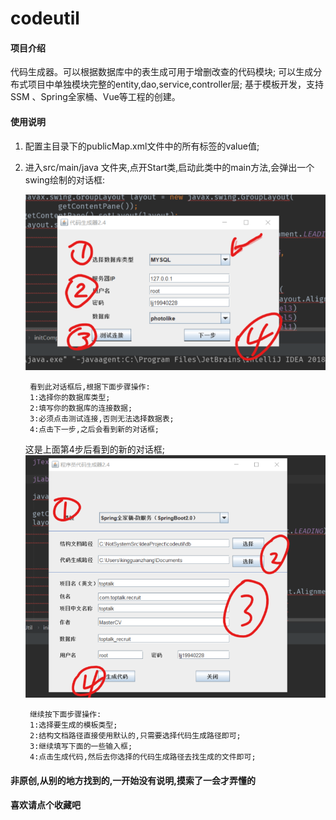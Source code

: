 # codeutil

#### 项目介绍
代码生成器。可以根据数据库中的表生成可用于增删改查的代码模块;
可以生成分布式项目中单独模块完整的entity,dao,service,controller层;
基于模板开发，支持SSM 、Spring全家桶、Vue等工程的创建。

#### 使用说明

1. 配置主目录下的publicMap.xml文件中的所有标签的value值;
2. 进入src/main/java 文件夹,点开Start类,启动此类中的main方法,会弹出一个swing绘制的对话框:

    ![](屏幕草图/草图.png)
        
        看到此对话框后,根据下面步骤操作:
        1:选择你的数据库类型;
        2:填写你的数据库的连接数据;
        3:必须点击测试连接,否则无法选择数据表;
        4:点击下一步,之后会看到新的对话框;
   
    
    这是上面第4步后看到的新的对话框;
   ![](屏幕草图/草图2.png)
   
        继续按下面步骤操作:
        1:选择要生成的模板类型;
        2:结构文档路径直接使用默认的,只需要选择代码生成路径即可;
        3:继续填写下面的一些输入框;
        4:点击生成代码,然后去你选择的代码生成路径去找生成的文件即可;
        


#### 非原创,从别的地方找到的,一开始没有说明,摸索了一会才弄懂的
#### 喜欢请点个收藏吧




